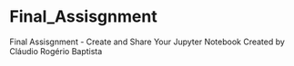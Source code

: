 # Final_Assisgnment
Final Assisgnment - Create and Share Your Jupyter Notebook
Created by Cláudio Rogério Baptista
